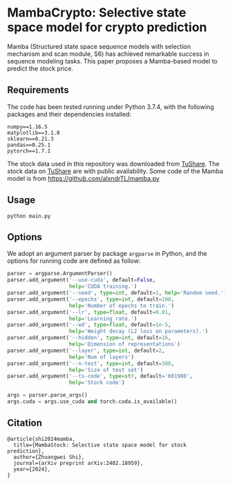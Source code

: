 # MambaCrypto: Selective state space model for crypto prediction

Mamba (Structured state space sequence models with selection mechanism and scan module, S6) has achieved remarkable success in sequence modeling tasks. This paper proposes a Mamba-based model to predict the stock price.

## Requirements

The code has been tested running under Python 3.7.4, with the following packages and their dependencies installed:
```
numpy==1.16.5
matplotlib==3.1.0
sklearn==0.21.3
pandas==0.25.1
pytorch==1.7.1
```

The stock data used in this repository was downloaded from [TuShare](https://tushare.pro/). The stock data on [TuShare](https://tushare.pro/) are with public availability. Some code of the Mamba model is from https://github.com/alxndrTL/mamba.py

## Usage

```
python main.py
```

## Options

We adopt an argument parser by package  `argparse` in Python, and the options for running code are defined as follow:

```python
parser = argparse.ArgumentParser()
parser.add_argument('--use-cuda', default=False,
                    help='CUDA training.')
parser.add_argument('--seed', type=int, default=1, help='Random seed.')
parser.add_argument('--epochs', type=int, default=100,
                    help='Number of epochs to train.')
parser.add_argument('--lr', type=float, default=0.01,
                    help='Learning rate.')
parser.add_argument('--wd', type=float, default=1e-5,
                    help='Weight decay (L2 loss on parameters).')
parser.add_argument('--hidden', type=int, default=16,
                    help='Dimension of representations')
parser.add_argument('--layer', type=int, default=2,
                    help='Num of layers')
parser.add_argument('--n-test', type=int, default=300,
                    help='Size of test set')
parser.add_argument('--ts-code', type=str, default='601988',
                    help='Stock code')                    

args = parser.parse_args()
args.cuda = args.use_cuda and torch.cuda.is_available()
```

## Citation

```
@article{shi2024mamba,
  title={MambaStock: Selective state space model for stock prediction},
  author={Zhuangwei Shi},
  journal={arXiv preprint arXiv:2402.18959},
  year={2024},
}
```